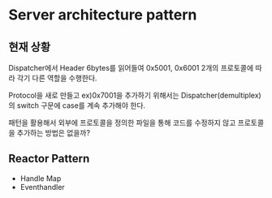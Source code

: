 # Server architecture pattern

## 현재 상황
Dispatcher에서 Header 6bytes를 읽어들여 0x5001, 0x6001 2개의 프로토콜에 따라 각기 다른 역할을 수행한다.

Protocol을 새로 만들고 ex)0x7001을 추가하기 위해서는 Dispatcher(demultiplex)의 switch 구문에 case를 계속 추가해야 한다.

패턴을 활용해서 외부에 프로토콜을 정의한 파일을 통해 코드를 수정하지 않고 프로토콜을 추가하는 방법은 없을까?

## Reactor Pattern
- Handle Map
- Eventhandler